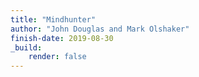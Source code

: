 ```yaml
---
title: "Mindhunter"
author: "John Douglas and Mark Olshaker"
finish-date: 2019-08-30
_build:
    render: false
---
```


